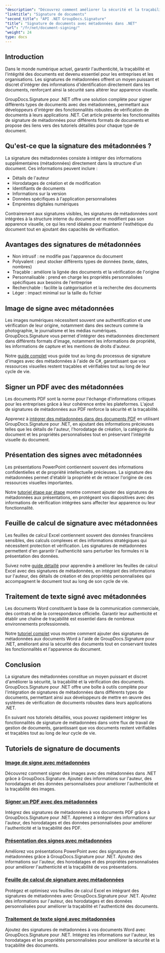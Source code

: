 ```yaml
---
"description": "Découvrez comment améliorer la sécurité et la traçabilité de vos documents en intégrant des signatures de métadonnées dans différents formats de fichiers grâce à GroupDocs.Signature pour .NET. Tutoriels complets pour les fichiers PDF, Word, Excel, PowerPoint et image."
"linktitle": "Signature de documents"
"second_title": "API .NET GroupDocs.Signature"
"title": "Signature de documents avec métadonnées dans .NET"
"url": "/fr/net/document-signing/"
"weight": 24
type: docs
---
```

## Introduction

Dans le monde numérique actuel, garantir l'authenticité, la traçabilité et l'intégrité des documents est devenu essentiel pour les entreprises et les organisations. Les signatures de métadonnées offrent un moyen puissant et discret d'intégrer des informations d'identification directement dans les documents, renforçant ainsi la sécurité sans altérer leur apparence visuelle.

GroupDocs.Signature pour .NET offre une solution complète pour signer différents types de documents avec des métadonnées, permettant aux développeurs d'intégrer des fonctionnalités robustes de vérification de documents à leurs applications .NET. Cet article présente les fonctionnalités de signature de métadonnées pour différents formats de documents et propose des liens vers des tutoriels détaillés pour chaque type de document.

## Qu'est-ce que la signature des métadonnées ?

La signature des métadonnées consiste à intégrer des informations supplémentaires (métadonnées) directement dans la structure d'un document. Ces informations peuvent inclure :

- Détails de l'auteur
- Horodatages de création et de modification
- Identifiants de documents
- Informations sur la version
- Données spécifiques à l'application personnalisées
- Empreintes digitales numériques

Contrairement aux signatures visibles, les signatures de métadonnées sont intégrées à la structure interne du document et ne modifient pas son apparence visuelle, ce qui les rend idéales pour maintenir l'esthétique du document tout en ajoutant des capacités de vérification.

## Avantages des signatures de métadonnées

- Non intrusif : ne modifie pas l'apparence du document
- Polyvalent : peut stocker différents types de données (texte, dates, nombres)
- Traçable : améliore la lignée des documents et la vérification de l'origine
- Personnalisable : prend en charge les propriétés personnalisées spécifiques aux besoins de l'entreprise
- Recherchable : facilite la catégorisation et la recherche des documents
- Léger : impact minimal sur la taille du fichier

## Image de signe avec métadonnées

Les images numériques nécessitent souvent une authentification et une vérification de leur origine, notamment dans des secteurs comme la photographie, le journalisme et les médias numériques. GroupDocs.Signature vous permet d'intégrer des métadonnées directement dans différents formats d'image, notamment les informations de propriété, les informations de capture et les mentions de droits d'auteur.

Notre [guide complet](./sign-image-with-metadata/) vous guide tout au long du processus de signature d'images avec des métadonnées à l'aide de C#, garantissant que vos ressources visuelles restent traçables et vérifiables tout au long de leur cycle de vie.

## Signer un PDF avec des métadonnées

Les documents PDF sont la norme pour l'échange d'informations critiques pour les entreprises grâce à leur cohérence entre les plateformes. L'ajout de signatures de métadonnées aux PDF renforce la sécurité et la traçabilité.

Apprenez à [intégrer des métadonnées dans des documents PDF](./sign-pdf-with-metadata/) en utilisant GroupDocs.Signature pour .NET, en ajoutant des informations précieuses telles que les détails de l'auteur, l'horodatage de création, la catégorie du document et les propriétés personnalisées tout en préservant l'intégrité visuelle du document.

## Présentation des signes avec métadonnées

Les présentations PowerPoint contiennent souvent des informations confidentielles et de propriété intellectuelle précieuses. La signature des métadonnées permet d'établir la propriété et de retracer l'origine de ces ressources visuelles importantes.

Notre [tutoriel étape par étape](./sign-presentation-with-metadata/) montre comment ajouter des signatures de métadonnées aux présentations, en protégeant vos diapositives avec des informations de vérification intégrées sans affecter leur apparence ou leur fonctionnalité.

## Feuille de calcul de signature avec métadonnées

Les feuilles de calcul Excel contiennent souvent des données financières sensibles, des calculs complexes et des informations stratégiques qui nécessitent protection et vérification. Les signatures de métadonnées permettent d'en garantir l'authenticité sans perturber les formules ni la présentation des données.

Suivez notre [guide détaillé](./sign-spreadsheet-with-metadata/) pour apprendre à améliorer les feuilles de calcul Excel avec des signatures de métadonnées, en intégrant des informations sur l'auteur, des détails de création et des propriétés personnalisées qui accompagnent le document tout au long de son cycle de vie.

## Traitement de texte signé avec métadonnées

Les documents Word constituent la base de la communication commerciale, des contrats et de la correspondance officielle. Garantir leur authenticité et établir une chaîne de traçabilité est essentiel dans de nombreux environnements professionnels.

Notre [tutoriel complet](./sign-word-processing-with-metadata/) vous montre comment ajouter des signatures de métadonnées aux documents Word à l'aide de GroupDocs.Signature pour .NET, améliorant ainsi la sécurité des documents tout en conservant toutes les fonctionnalités et l'apparence du document.

## Conclusion

La signature des métadonnées constitue un moyen puissant et discret d'améliorer la sécurité, la traçabilité et la vérification des documents. GroupDocs.Signature pour .NET offre une boîte à outils complète pour l'intégration de signatures de métadonnées dans différents types de documents, permettant ainsi aux développeurs de mettre en œuvre des systèmes de vérification de documents robustes dans leurs applications .NET.

En suivant nos tutoriels détaillés, vous pouvez rapidement intégrer les fonctionnalités de signature de métadonnées dans votre flux de travail de gestion de documents, garantissant que vos documents restent vérifiables et traçables tout au long de leur cycle de vie.

## Tutoriels de signature de documents
### [Image de signe avec métadonnées](./sign-image-with-metadata/)
Découvrez comment signer des images avec des métadonnées dans .NET grâce à GroupDocs.Signature. Ajoutez des informations sur l'auteur, des horodatages et des données personnalisées pour améliorer l'authenticité et la traçabilité des images.

### [Signer un PDF avec des métadonnées](./sign-pdf-with-metadata/)
Intégrez des signatures de métadonnées à vos documents PDF grâce à GroupDocs.Signature pour .NET. Apprenez à intégrer des informations sur l'auteur, des horodatages et des données personnalisées pour améliorer l'authenticité et la traçabilité des PDF.

### [Présentation des signes avec métadonnées](./sign-presentation-with-metadata/)
Améliorez vos présentations PowerPoint avec des signatures de métadonnées grâce à GroupDocs.Signature pour .NET. Ajoutez des informations sur l'auteur, des horodatages et des propriétés personnalisées pour améliorer l'authenticité et la traçabilité de vos présentations.

### [Feuille de calcul de signature avec métadonnées](./sign-spreadsheet-with-metadata/)
Protégez et optimisez vos feuilles de calcul Excel en intégrant des signatures de métadonnées avec GroupDocs.Signature pour .NET. Ajoutez des informations sur l'auteur, des horodatages et des données personnalisées pour améliorer la traçabilité et l'authenticité des documents.

### [Traitement de texte signé avec métadonnées](./sign-word-processing-with-metadata/)
Ajoutez des signatures de métadonnées à vos documents Word avec GroupDocs.Signature pour .NET. Intégrez les informations sur l'auteur, les horodatages et les propriétés personnalisées pour améliorer la sécurité et la traçabilité des documents.